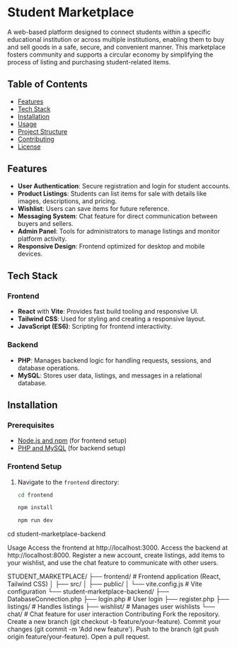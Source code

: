 # Student Marketplace

A web-based platform designed to connect students within a specific educational institution or across multiple institutions, enabling them to buy and sell goods in a safe, secure, and convenient manner. This marketplace fosters community and supports a circular economy by simplifying the process of listing and purchasing student-related items.

## Table of Contents
- [Features](#features)
- [Tech Stack](#tech-stack)
- [Installation](#installation)
- [Usage](#usage)
- [Project Structure](#project-structure)
- [Contributing](#contributing)
- [License](#license)

## Features
- **User Authentication**: Secure registration and login for student accounts.
- **Product Listings**: Students can list items for sale with details like images, descriptions, and pricing.
- **Wishlist**: Users can save items for future reference.
- **Messaging System**: Chat feature for direct communication between buyers and sellers.
- **Admin Panel**: Tools for administrators to manage listings and monitor platform activity.
- **Responsive Design**: Frontend optimized for desktop and mobile devices.

## Tech Stack
### Frontend
- **React** with **Vite**: Provides fast build tooling and responsive UI.
- **Tailwind CSS**: Used for styling and creating a responsive layout.
- **JavaScript (ES6)**: Scripting for frontend interactivity.

### Backend
- **PHP**: Manages backend logic for handling requests, sessions, and database operations.
- **MySQL**: Stores user data, listings, and messages in a relational database.

## Installation
### Prerequisites
- [Node.js and npm](https://nodejs.org/) (for frontend setup)
- [PHP and MySQL](https://www.apachefriends.org/index.html) (for backend setup)

### Frontend Setup
1. Navigate to the `frontend` directory:
   ```bash
   cd frontend

   npm install

   npm run dev
cd student-marketplace-backend


Usage
Access the frontend at http://localhost:3000.
Access the backend at http://localhost:8000.
Register a new account, create listings, add items to your wishlist, and use the chat feature to communicate with other users.

STUDENT_MARKETPLACE/
├── frontend/                # Frontend application (React, Tailwind CSS)
│   ├── src/
│   ├── public/
│   └── vite.config.js       # Vite configuration
└── student-marketplace-backend/
    ├── DatabaseConnection.php
    ├── login.php            # User login
    ├── register.php
    ├── listings/            # Handles listings
    ├── wishlist/            # Manages user wishlists
    └── chat/                # Chat feature for user interaction
Contributing
Fork the repository.
Create a new branch (git checkout -b feature/your-feature).
Commit your changes (git commit -m 'Add new feature').
Push to the branch (git push origin feature/your-feature).
Open a pull request.

